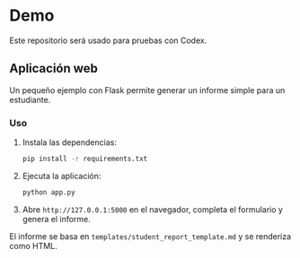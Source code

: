 # Demo

Este repositorio será usado para pruebas con Codex.

## Aplicación web

Un pequeño ejemplo con Flask permite generar un informe simple para un estudiante.

### Uso

1. Instala las dependencias:
   ```bash
   pip install -r requirements.txt
   ```
2. Ejecuta la aplicación:
   ```bash
   python app.py
   ```
3. Abre `http://127.0.0.1:5000` en el navegador, completa el formulario y genera el informe.

El informe se basa en `templates/student_report_template.md` y se renderiza como HTML.
